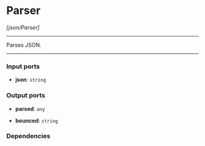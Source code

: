 # Parser

_[json/Parser]_

---

Parses JSON.  

---

### Input ports

* __json__: ` string `

### Output ports

* __parsed__: ` any `


* __bounced__: ` string `

### Dependencies




